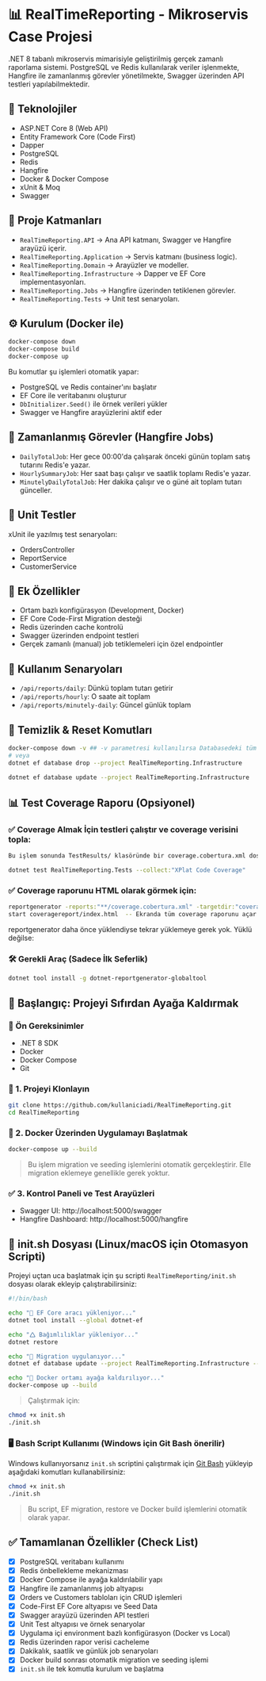 # 📊 RealTimeReporting - Mikroservis Case Projesi

.NET 8 tabanlı mikroservis mimarisiyle geliştirilmiş gerçek zamanlı raporlama sistemi. PostgreSQL ve Redis kullanılarak veriler işlenmekte, Hangfire ile zamanlanmış görevler yönetilmekte, Swagger üzerinden API testleri yapılabilmektedir.

## 🚀 Teknolojiler
- ASP.NET Core 8 (Web API)
- Entity Framework Core (Code First)
- Dapper
- PostgreSQL
- Redis
- Hangfire
- Docker & Docker Compose
- xUnit & Moq
- Swagger

## 📂 Proje Katmanları
- `RealTimeReporting.API` → Ana API katmanı, Swagger ve Hangfire arayüzü içerir.
- `RealTimeReporting.Application` → Servis katmanı (business logic).
- `RealTimeReporting.Domain` → Arayüzler ve modeller.
- `RealTimeReporting.Infrastructure` → Dapper ve EF Core implementasyonları.
- `RealTimeReporting.Jobs` → Hangfire üzerinden tetiklenen görevler.
- `RealTimeReporting.Tests` → Unit test senaryoları.

## ⚙️ Kurulum (Docker ile)
```bash
docker-compose down
docker-compose build
docker-compose up
```
Bu komutlar şu işlemleri otomatik yapar:
- PostgreSQL ve Redis container'ını başlatır
- EF Core ile veritabanını oluşturur
- `DbInitializer.Seed()` ile örnek verileri yükler
- Swagger ve Hangfire arayüzlerini aktif eder

## 🔁 Zamanlanmış Görevler (Hangfire Jobs)
- `DailyTotalJob`: Her gece 00:00'da çalışarak önceki günün toplam satış tutarını Redis'e yazar.
- `HourlySummaryJob`: Her saat başı çalışır ve saatlik toplamı Redis'e yazar.
- `MinutelyDailyTotalJob`: Her dakika çalışır ve o güné ait toplam tutarı günceller.

## 🧪 Unit Testler
xUnit ile yazılmış test senaryoları:
- OrdersController
- ReportService
- CustomerService


## 🧠 Ek Özellikler
- Ortam bazlı konfigürasyon (Development, Docker)
- EF Core Code-First Migration desteği
- Redis üzerinden cache kontrolü
- Swagger üzerinden endpoint testleri
- Gerçek zamanlı (manual) job tetiklemeleri için özel endpointler

## 📝 Kullanım Senaryoları
- `/api/reports/daily`: Dünkü toplam tutarı getirir
- `/api/reports/hourly`: O saate ait toplam
- `/api/reports/minutely-daily`: Güncel günlük toplam

## 🧹 Temizlik & Reset Komutları
```bash
docker-compose down -v ## -v parametresi kullanılırsa Databasedeki tüm kayıtlar ile beraber temizler  kullanılmadığında ise sadece container'i temizler.
# veya
dotnet ef database drop --project RealTimeReporting.Infrastructure

dotnet ef database update --project RealTimeReporting.Infrastructure
```

## 📊 Test Coverage Raporu (Opsiyonel)

### ✅ Coverage Almak İçin testleri çalıştır ve coverage verisini topla:
```bash
Bu işlem sonunda TestResults/ klasöründe bir coverage.cobertura.xml dosyası oluşur.

dotnet test RealTimeReporting.Tests --collect:"XPlat Code Coverage"
```

### ✅ Coverage raporunu HTML olarak görmek için:
```bash
reportgenerator -reports:"**/coverage.cobertura.xml" -targetdir:"coveragereport" -reporttypes:Html
start coveragereport/index.html  -- Ekranda tüm coverage raporunu açar.
```
reportgenerator daha önce yüklendiyse tekrar yüklemeye gerek yok. Yüklü değilse:
### 🛠️ Gerekli Araç (Sadece İlk Seferlik)
```bash
dotnet tool install -g dotnet-reportgenerator-globaltool
```

## 🚀 Başlangıç: Projeyi Sıfırdan Ayağa Kaldırmak
### 📍 Ön Gereksinimler
- .NET 8 SDK
- Docker
- Docker Compose
- Git

### 🧰️ 1. Projeyi Klonlayın
```bash
git clone https://github.com/kullaniciadi/RealTimeReporting.git
cd RealTimeReporting
```

### 🐳 2. Docker Üzerinden Uygulamayı Başlatmak
```bash
docker-compose up --build
```
> Bu işlem migration ve seeding işlemlerini otomatik gerçekleştirir. Elle migration eklemeye genellikle gerek yoktur.

### ✅ 3. Kontrol Paneli ve Test Arayüzleri
- Swagger UI: http://localhost:5000/swagger
- Hangfire Dashboard: http://localhost:5000/hangfire

## 📁 init.sh Dosyası (Linux/macOS için Otomasyon Scripti)
Projeyi uçtan uca başlatmak için şu scripti `RealTimeReporting/init.sh` dosyası olarak ekleyip çalıştırabilirsiniz:

```bash
#!/bin/bash

echo "🔧 EF Core aracı yükleniyor..."
dotnet tool install --global dotnet-ef

echo "🛆 Bağımlılıklar yükleniyor..."
dotnet restore

echo "🧱 Migration uygulanıyor..."
dotnet ef database update --project RealTimeReporting.Infrastructure --startup-project RealTimeReporting.API

echo "🐳 Docker ortamı ayağa kaldırılıyor..."
docker-compose up --build
```

> Çalıştırmak için:
```bash
chmod +x init.sh
./init.sh
```

### 🖥️ Bash Script Kullanımı (Windows için Git Bash önerilir)
Windows kullanıyorsanız `init.sh` scriptini çalıştırmak için [Git Bash](https://git-scm.com/downloads) yükleyip aşağıdaki komutları kullanabilirsiniz:

```bash
chmod +x init.sh
./init.sh
```

> Bu script, EF migration, restore ve Docker build işlemlerini otomatik olarak yapar.


## ✅ Tamamlanan Özellikler (Check List)
- [x] PostgreSQL veritabanı kullanımı
- [x] Redis önbellekleme mekanizması
- [x] Docker Compose ile ayağa kaldırılabilir yapı
- [x] Hangfire ile zamanlanmış job altyapısı
- [x] Orders ve Customers tabloları için CRUD işlemleri
- [x] Code-First EF Core altyapısı ve Seed Data
- [x] Swagger arayüzü üzerinden API testleri
- [x] Unit Test altyapısı ve örnek senaryolar
- [x] Uygulama içi environment bazlı konfigürasyon (Docker vs Local)
- [x] Redis üzerinden rapor verisi cacheleme
- [x] Dakikalık, saatlik ve günlük job senaryoları
- [x] Docker build sonrası otomatik migration ve seeding işlemi
- [x] `init.sh` ile tek komutla kurulum ve başlatma
